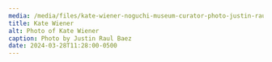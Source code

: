 ```yaml
---
media: /media/files/kate-wiener-noguchi-museum-curator-photo-justin-raul-baez.jpg
title: Kate Wiener
alt: Photo of Kate Wiener
caption: Photo by Justin Raul Baez
date: 2024-03-28T11:28:00-0500
---
```

